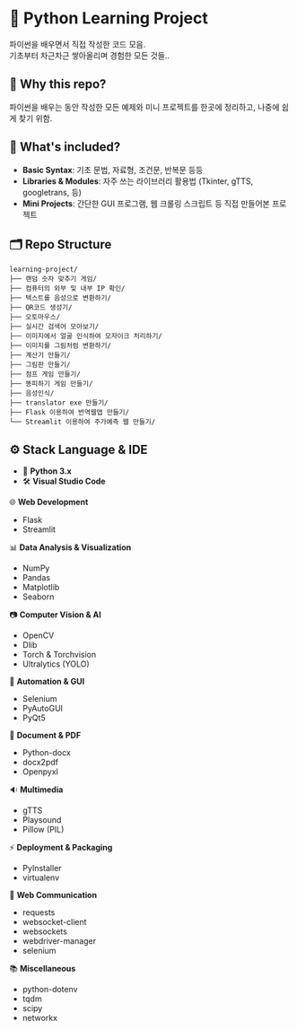 # 🐍 Python Learning Project

파이썬을 배우면서 직접 작성한 코드 모음.\
기초부터 차근차근 쌓아올리며 경험한 모든 것들..

## 📌 Why this repo?

파이썬을 배우는 동안 작성한 모든 예제와 미니 프로젝트를 한곳에 정리하고, 나중에 쉽게 찾기 위함.

## 🚀 What's included?

- **Basic Syntax**: 기초 문법, 자료형, 조건문, 반복문 등등
- **Libraries & Modules**: 자주 쓰는 라이브러리 활용법 (Tkinter, gTTS, googletrans, 등)
- **Mini Projects**: 간단한 GUI 프로그램, 웹 크롤링 스크립트 등 직접 만들어본 프로젝트

## 🗂️ Repo Structure

```
learning-project/
├── 랜덤 숫자 맞추기 게임/
├── 컴퓨터의 외부 및 내부 IP 확인/
├── 텍스트를 음성으로 변환하기/
├── QR코드 생성기/
├── 오토마우스/
├── 실시간 검색어 모아보기/
├── 이미지에서 얼굴 인식하여 모자이크 처리하기/
├── 이미지를 그림처럼 변환하기/
├── 계산기 만들기/
├── 그림판 만들기/
├── 점프 게임 만들기/
├── 똥피하기 게임 만들기/
├── 음성인식/
├── translator exe 만들기/
├── Flask 이용하여 번역웹앱 만들기/
└── Streamlit 이용하여 주가예측 웹 만들기/
```

## ⚙️ Stack Language & IDE

- 🐍 **Python 3.x**  
- 🛠️ **Visual Studio Code**  

🌐 **Web Development**  
- Flask  
- Streamlit  

📊 **Data Analysis & Visualization**  
- NumPy  
- Pandas  
- Matplotlib  
- Seaborn  

📷 **Computer Vision & AI**  
- OpenCV  
- Dlib  
- Torch & Torchvision  
- Ultralytics (YOLO)  

🤖 **Automation & GUI**  
- Selenium  
- PyAutoGUI  
- PyQt5  

📄 **Document & PDF**  
- Python-docx  
- docx2pdf  
- Openpyxl  

🔉 **Multimedia**  
- gTTS  
- Playsound  
- Pillow (PIL)  

⚡ **Deployment & Packaging**  
- PyInstaller  
- virtualenv  

🔗 **Web Communication**  
- requests  
- websocket-client  
- websockets  
- webdriver-manager  
- selenium  

📚 **Miscellaneous**  
- python-dotenv  
- tqdm  
- scipy  
- networkx  
